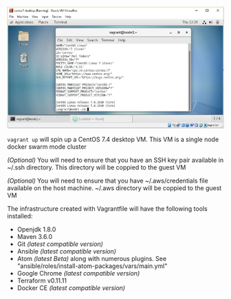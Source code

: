 ![CentOS 7 desktop screenshot](./images/centos7-desktop.JPG)


`vagrant up` will spin up a CentOS 7.4 desktop VM. This VM is a single node docker swarm mode cluster

_(Optional)_ You will need to ensure that you have an SSH key pair available in ~/.ssh directory. This directory will be coppied to the guest VM

_(Optional)_ You will need to ensure that you have ~/.aws/credentials file available on the host machine. ~/.aws directory will be coppied to the guest VM

The infrastructure created with Vagrantfile will have the following tools installed:
  - Openjdk 1.8.0
  - Maven 3.6.0
  - Git _(latest compatible version)_
  - Ansible _(latest compatible version)_
  - Atom _(latest Beta)_ along with numerous plugins. See "ansible/roles/install-atom-packages/vars/main.yml"
  - Google Chrome _(latest compatible version)_
  - Terraform v0.11.11
  - Docker CE _(latest compatible version)_
